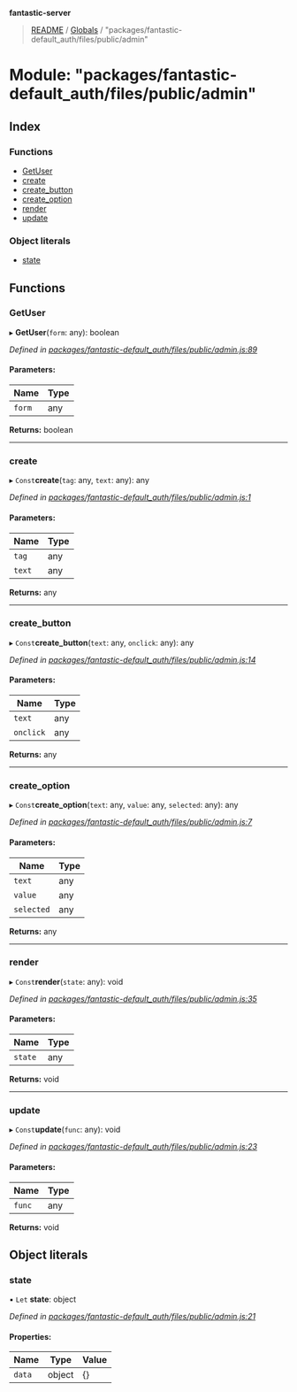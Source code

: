 **fantastic-server**

> [README](../README.md) / [Globals](../globals.md) / "packages/fantastic-default_auth/files/public/admin"

# Module: "packages/fantastic-default_auth/files/public/admin"

## Index

### Functions

* [GetUser](_packages_fantastic_default_auth_files_public_admin_.md#getuser)
* [create](_packages_fantastic_default_auth_files_public_admin_.md#create)
* [create\_button](_packages_fantastic_default_auth_files_public_admin_.md#create_button)
* [create\_option](_packages_fantastic_default_auth_files_public_admin_.md#create_option)
* [render](_packages_fantastic_default_auth_files_public_admin_.md#render)
* [update](_packages_fantastic_default_auth_files_public_admin_.md#update)

### Object literals

* [state](_packages_fantastic_default_auth_files_public_admin_.md#state)

## Functions

### GetUser

▸ **GetUser**(`form`: any): boolean

*Defined in [packages/fantastic-default_auth/files/public/admin.js:89](https://github.com/besimorhino/project-fantastic/blob/af5d0de/packages/fantastic-default_auth/files/public/admin.js#L89)*

#### Parameters:

Name | Type |
------ | ------ |
`form` | any |

**Returns:** boolean

___

### create

▸ `Const`**create**(`tag`: any, `text`: any): any

*Defined in [packages/fantastic-default_auth/files/public/admin.js:1](https://github.com/besimorhino/project-fantastic/blob/af5d0de/packages/fantastic-default_auth/files/public/admin.js#L1)*

#### Parameters:

Name | Type |
------ | ------ |
`tag` | any |
`text` | any |

**Returns:** any

___

### create\_button

▸ `Const`**create_button**(`text`: any, `onclick`: any): any

*Defined in [packages/fantastic-default_auth/files/public/admin.js:14](https://github.com/besimorhino/project-fantastic/blob/af5d0de/packages/fantastic-default_auth/files/public/admin.js#L14)*

#### Parameters:

Name | Type |
------ | ------ |
`text` | any |
`onclick` | any |

**Returns:** any

___

### create\_option

▸ `Const`**create_option**(`text`: any, `value`: any, `selected`: any): any

*Defined in [packages/fantastic-default_auth/files/public/admin.js:7](https://github.com/besimorhino/project-fantastic/blob/af5d0de/packages/fantastic-default_auth/files/public/admin.js#L7)*

#### Parameters:

Name | Type |
------ | ------ |
`text` | any |
`value` | any |
`selected` | any |

**Returns:** any

___

### render

▸ `Const`**render**(`state`: any): void

*Defined in [packages/fantastic-default_auth/files/public/admin.js:35](https://github.com/besimorhino/project-fantastic/blob/af5d0de/packages/fantastic-default_auth/files/public/admin.js#L35)*

#### Parameters:

Name | Type |
------ | ------ |
`state` | any |

**Returns:** void

___

### update

▸ `Const`**update**(`func`: any): void

*Defined in [packages/fantastic-default_auth/files/public/admin.js:23](https://github.com/besimorhino/project-fantastic/blob/af5d0de/packages/fantastic-default_auth/files/public/admin.js#L23)*

#### Parameters:

Name | Type |
------ | ------ |
`func` | any |

**Returns:** void

## Object literals

### state

▪ `Let` **state**: object

*Defined in [packages/fantastic-default_auth/files/public/admin.js:21](https://github.com/besimorhino/project-fantastic/blob/af5d0de/packages/fantastic-default_auth/files/public/admin.js#L21)*

#### Properties:

Name | Type | Value |
------ | ------ | ------ |
`data` | object | {} |
